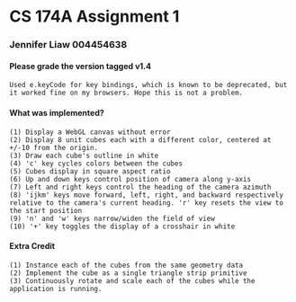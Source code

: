 # CS 174A Assignment 1

### Jennifer Liaw 004454638

#### Please grade the version tagged v1.4
    Used e.keyCode for key bindings, which is known to be deprecated, but it worked fine on my browsers. Hope this is not a problem.

#### What was implemented?
    (1) Display a WebGL canvas without error
    (2) Display 8 unit cubes each with a different color, centered at +/-10 from the origin.
    (3) Draw each cube's outline in white
    (4) 'c' key cycles colors between the cubes
    (5) Cubes display in square aspect ratio
    (6) Up and down keys control position of camera along y-axis
    (7) Left and right keys control the heading of the camera azimuth
    (8) 'ijkm' keys move forward, left, right, and backward respectively relative to the camera's current heading. 'r' key resets the view to the start position
    (9) 'n' and 'w' keys narrow/widen the field of view
    (10) '+' key toggles the display of a crosshair in white

#### Extra Credit
    (1) Instance each of the cubes from the same geometry data
    (2) Implement the cube as a single triangle strip primitive
    (3) Continuously rotate and scale each of the cubes while the application is running.
